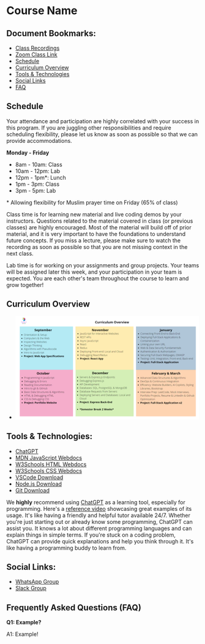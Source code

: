 # Course Name

## Document Bookmarks:

- [Class Recordings](https://www.youtube.com/playlist?list=PLpYu7Wkyi5ruXL-HBsw61NmqZy2yLEqXc)
- [Zoom Class Link](https://us06web.zoom.us/j/87077142039?pwd=Iu236SdMWo4K9Mdu6MMivowmgP7pkk.1)
- [Schedule](#schedule)
- [Curriculum Overview](#curriculum-overview)
- [Tools & Technologies](#tools--technologies)
- [Social Links](#social-links)
- [FAQ](#frequently-asked-questions-faq)

## Schedule

Your attendance and participation are highly correlated with your success in this program. If you are juggling other responsibilities and require scheduling flexibility, please let us know as soon as possible so that we can provide accommodations. 

**Monday - Friday**

- 8am - 10am: Class
- 10am - 12pm: Lab
- 12pm - 1pm*: Lunch 
- 1pm - 3pm: Class
- 3pm - 5pm: Lab

\* Allowing flexibility for Muslim prayer time on Friday (65% of class)

Class time is for learning new material and live coding demos by your instructors. Questions related to the material covered in class (or previous classes) are highly encouraged. Most of the material will build off of prior material, and it is very important to have the foundations to understand future concepts. If you miss a lecture, please make sure to watch the recording as soon as possible so that you are not missing context in the next class.

Lab time is for working on your assignments and group projects. Your teams will be assigned later this week, and your participation in your team is expected. You are each other's team throughout the course to learn and grow together!

## Curriculum Overview

- ![Curriculum Overview](./Course%20Overview.png)

## Tools & Technologies:

- [ChatGPT](https://chat.openai.com)
- [MDN JavaScript Webdocs](https://developer.mozilla.org/en-US/docs/Web/JavaScript)
- [W3Schools HTML Webdocs](https://www.w3schools.com/html/)
- [W3Schools CSS Webdocs](https://www.w3schools.com/css/)
- [VSCode Download](https://code.visualstudio.com)
- [Node.js Download](https://nodejs.org/en)
- [Git Download](https://www.example.com/git-download)

We **highly** recommend using [ChatGPT](https://chat.openai.com) as a learning tool, especially for programming. Here's a [reference video](https://www.youtube.com/watch?v=TPopzUreo4I&list=PLpYu7Wkyi5ruXL-HBsw61NmqZy2yLEqXc&index=31) showcasing great examples of its usage. It's like having a friendly and helpful tutor available 24/7. Whether you're just starting out or already know some programming, ChatGPT can assist you. It knows a lot about different programming languages and can explain things in simple terms. If you're stuck on a coding problem, ChatGPT can provide quick explanations and help you think through it. It's like having a programming buddy to learn from.

## Social Links:

- [WhatsApp Group](https://chat.whatsapp.com/EJxnSeETF0w2bjOBVrHjMe)
- [Slack Group](https://join.slack.com/t/codingincolour/shared_invite/zt-23bbxq3wk-ovN5PedJ1imngqN1OSceMw)

## Frequently Asked Questions (FAQ)

**Q1: Example?**

A1: Example!